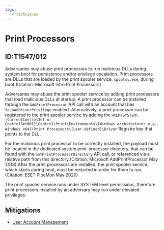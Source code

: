 ```yaml
---
tags:
   - techniques
---
```

# Print Processors
## ID:T1547/012
Adversaries may abuse print processors to run malicious DLLs during system boot for persistence and/or privilege escalation. Print processors are DLLs that are loaded by the print spooler service, `spoolsv.exe`, during boot.(Citation: Microsoft Intro Print Processors)

Adversaries may abuse the print spooler service by adding print processors that load malicious DLLs at startup. A print processor can be installed through the <code>AddPrintProcessor</code> API call with an account that has <code>SeLoadDriverPrivilege</code> enabled. Alternatively, a print processor can be registered to the print spooler service by adding the <code>HKLM\SYSTEM\\[CurrentControlSet or ControlSet001]\Control\Print\Environments\\[Windows architecture: e.g., Windows x64]\Print Processors\\[user defined]\Driver</code> Registry key that points to the DLL.

For the malicious print processor to be correctly installed, the payload must be located in the dedicated system print-processor directory, that can be found with the <code>GetPrintProcessorDirectory</code> API call, or referenced via a relative path from this directory.(Citation: Microsoft AddPrintProcessor May 2018) After the print processors are installed, the print spooler service, which starts during boot, must be restarted in order for them to run.(Citation: ESET PipeMon May 2020)

The print spooler service runs under SYSTEM level permissions, therefore print processors installed by an adversary may run under elevated privileges.
## Mitigations
* [User Account Management](mitigations/M1018)
